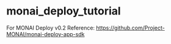 # monai_deploy_tutorial
For MONAI Deploy v0.2
Reference: https://github.com/Project-MONAI/monai-deploy-app-sdk
